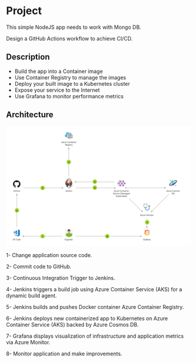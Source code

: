 # Project

This simple NodeJS app needs to work with Mongo DB.

Design a GitHub Actions workflow to achieve CI/CD.

## Description

- Build the app into a Container image
- Use Container Registry to manage the images
- Deploy your built image to a Kubernetes cluster
- Expose your service to the Internet
- Use Grafana to monitor performance metrics

## Architecture

![image](images/Screenshot%202023-05-14%20at%2010.36.28%20am.png)

1- Change application source code.

2- Commit code to GitHub.

3- Continuous Integration Trigger to Jenkins.

4- Jenkins triggers a build job using Azure Container Service (AKS) for a dynamic build agent.

5- Jenkins builds and pushes Docker container Azure Container Registry.

6- Jenkins deploys new containerized app to Kubernetes on Azure Container Service (AKS) backed by Azure Cosmos DB.

7- Grafana displays visualization of infrastructure and application metrics via Azure Monitor.

8- Monitor application and make improvements.
